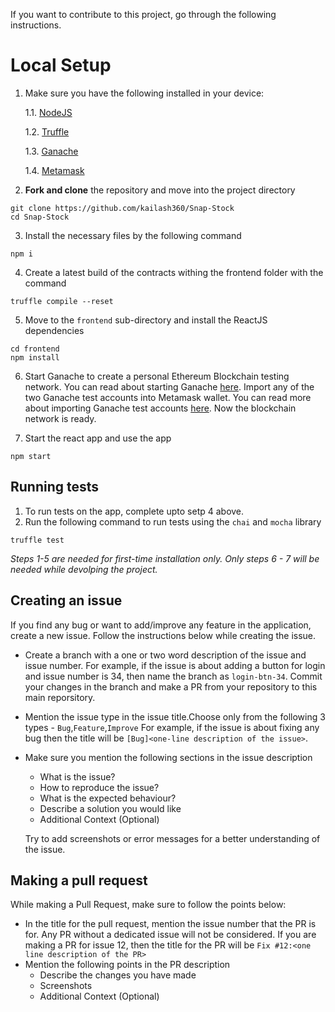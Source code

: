 If you want to contribute to this project, go through the following instructions.

# Local Setup

1. Make sure you have the following  installed in your device:
    
    1.1. [NodeJS](https://nodejs.org/en/)

    1.2. [Truffle](https://trufflesuite.com/) 

    1.3. [Ganache](https://www.trufflesuite.com/ganache)

    1.4. [Metamask](https://metamask.io/)

2. **Fork and clone** the repository and move into the project directory
```
git clone https://github.com/kailash360/Snap-Stock  
cd Snap-Stock
```

3. Install the necessary files by the following command
```
npm i
```

4. Create a latest build of the contracts withing the frontend folder with the command
```
truffle compile --reset
```

5. Move to the ```frontend``` sub-directory and install the ReactJS dependencies
```
cd frontend
npm install 
```

6. Start Ganache to create a personal Ethereum Blockchain testing network. You can read about starting Ganache [here](https://www.tutorialspoint.com/ethereum/ethereum_ganache_for_blockchain.htm). Import any of the two Ganache test accounts into Metamask wallet. You can read more about importing Ganache test accounts [here](https://dapp-world.com/blogs/01/how-to-connect-ganache-with-metamask-and-deploy-smart-contracts-on-remix-without-1619847868947). Now the blockchain network is ready.

7. Start the react app and use the app 
```
npm start 
```

## Running tests 
1. To run tests on the app, complete upto setp 4 above. 
2. Run the following command to run tests using the ```chai``` and ```mocha``` library
```
truffle test
```
*Steps 1-5 are needed for first-time installation only. Only steps 6 - 7 will be needed while devolping the project.*



## Creating an issue

If you find any bug or want to add/improve any feature in the application, create a new issue. Follow the instructions below while creating the issue.

- Create a branch with a one or two word description of the issue and issue number. For example, if the issue is about adding a button for login and issue number is 34, then name the branch as `login-btn-34`. Commit your changes in the branch and make a PR from your repository to this main reporsitory.
- Mention the issue type in the issue title.Choose only from the following 3 types - `Bug`,`Feature`,`Improve` For example, if the issue is about fixing any bug then the title will be `[Bug]<one-line description of the issue>`.
- Make sure you mention the following sections in the issue description
  - What is the issue?
  - How to reproduce the issue?
  - What is the expected behaviour?
  - Describe a solution you would like
  - Additional Context (Optional)

  Try to add screenshots or error messages for a better understanding of the issue.


## Making a pull request

While making a Pull Request, make sure to follow the points below:
- In the title for the pull request, mention the issue number that the PR is for. Any PR without a dedicated issue will not be considered. If you are making a PR for issue 12, then the title for the PR will be `Fix #12:<one line description of the PR>`
- Mention the following points in the PR description
  - Describe the changes you have made
  - Screenshots
  - Additional Context (Optional)



